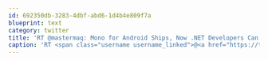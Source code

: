 ```yaml
---
id: 692350db-3283-4dbf-abd6-1d4b4e809f7a
blueprint: text
category: twitter
title: 'RT @mastermaq: Mono for Android Ships, Now .NET Developers Can Build Android Apps rww.to/eHjZlF via @RWW'
caption: 'RT <span class="username username_linked">@<a href="https://twitter.com/mastermaq" title="Mack Male">mastermaq</a></span>: Mono for Android Ships, Now .NET Developers Can Build Android Apps <a href="http://rww.to/eHjZlF" title="http://rww.to/eHjZlF" class="link link_untco">rww.to/eHjZlF</a> via <span class="username username_linked">@<a href="https://twitter.com/RWW" title="ReadWrite">RWW</a></span>'
---
```

